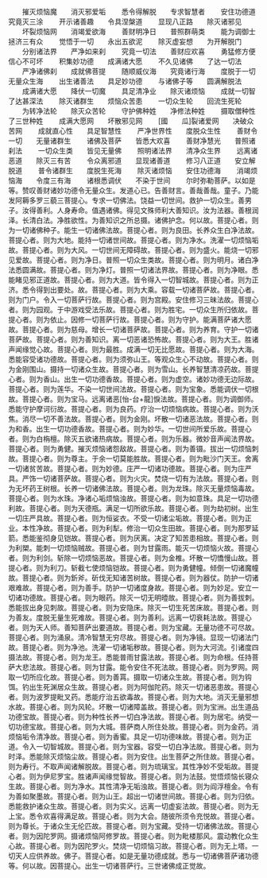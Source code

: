 <!-- { "loadSidebar": true } -->
　　摧灭烦恼魔　　消灭邪爱垢
　　悉令得解脱　　专求智慧者
　　安住功德道　　究竟灭三涂
　　开示诸善趣　　令具涅槃道
　　显现八正路　　除灭诸邪见
　　坏裂烦恼网　　消竭爱欲海
　　善财明净日　　普照群萌类
　　能为调御士　　拯济三有众
　　觉悟于一切　　永出五欲泥
　　除灭虚妄想　　为开解脱门
　　分别诸法界　　严净如来刹
　　究竟一切法　　善财应欢喜
　　勇猛修方便　　信心不可坏
　　积集妙功德　　成满诸大愿
　　不久见诸佛　　了达一切法
　　严净诸佛刹　　成就佛菩提
　　随顺威仪海　　究竟诸行海
　　度脱于一切　　无量众生海
　　出生诸善法　　具足妙功德
　　与诸佛子等　　圆满解脱法
　　成满诸大愿　　降伏一切魔
　　具足清净业　　除灭诸烦恼
　　成就一切智　　了达甚深法
　　除灭诸群生　　烦恼众苦患
　　一切众生轮　　回流生死轮
　　为转净法轮　　除灭众苦轮
　　守护佛种姓　　净修法种姓
　　摄取僧种性　　了三世种姓
　　成满大愿网　　坏散邪见网
　　[國　　瓜]裂诸爱网　　决破众苦网
　　成就直心性　　具足智慧性
　　严净世界性　　度脱众生性
　　善财令一切　　无量诸群生
　　诸佛及菩萨　　皆悉大欢喜
　　善财净慧光　　普照诸刹法
　　一切众生类　　皆见无量佛
　　照明诸法界　　清净众生界
　　远离诸恶道　　除灭三有苦
　　令众离邪道　　显现诸善道
　　修习八正道　　安立解脱道
　　普令诸群生　　度脱生死海
　　除灭诸烦恼　　安住功德海
　　消竭烦恼海　　令度三有海
　　诸根悉调伏　　不染于世间
　　尔时弥勒菩萨。以如是等。赞叹善财诸妙功德令无量众生。发道心已。告善财言。善哉善哉。童子。乃能发阿耨多罗三藐三菩提心。专求一切佛法。饶益一切世间。救护一切众生。善男子。汝得善利。人身寿命。值遇诸佛。得见文殊师利大善知识。汝为法器。善根润泽。长清白法。净胜欲性。为善知识之所总摄。诸佛护念。何以故。菩提心者。则为一切诸佛种子。能生一切诸佛法故。菩提心者。则为良田。长养众生白净法故。菩提心者。则为大地。能持一切诸世间故。菩提心者。则为净水。洗濯一切烦恼垢故。菩提心者。则为大风。一切世间无障碍故。菩提心者。则为盛火。能烧一切邪见爱故。菩提心者。则为净日。普照一切众生类故。菩提心者。则为明月。诸白净法悉圆满故。菩提心者。则为净灯。普照一切诸法界故。菩提心者。则为净眼。悉能睹见邪正道故。菩提心者。则为大道。皆令得入一切智城故。菩提心者。则为正济。悉令得到出要处。故。菩提心者。则为大乘。容载一切诸菩萨故。菩提心者。则为门户。令入一切菩萨行故。菩提心者。则为宫殿。安住修习三昧法故。菩提心者。则为园观。于中游戏受法乐故。菩提心者。则为胜宅。一切众生所归依故。菩提心者。则为依止。因修一切菩萨行故。菩提心者。则为守护。能满菩萨诸大愿故。菩提心者。则为慈母。增长一切诸菩萨故。菩提心者。则为养育。守护一切诸菩萨故。菩提心者。则为善知识。离一切恶诸恐怖故。菩提心者。则为大王。胜诸声闻缘觉心故。菩提心者。则为最胜。成满一切无比愿故。菩提心者。则为大海。悉能容受诸功德故。菩提心者。则为须弥山王。等观众生心不动故。菩提心者。则为金刚围山。摄持一切诸众生故。菩提心者。则为雪山。长养智慧清凉药故。菩提心者。则为香山。出生一切功德香故。菩提心者。则为虚空。诸妙功德无边际故。菩提心者。则为莲华。不染一切世间法故。菩提心者。则为宝象。悉能调伏一切根故。菩提心者。则为宝马。远离诸恶[怡-台+龍]悷法故。菩提心者。则为调御师。悉能守护摩诃衍故。菩提心者。则为良药。疗治一切烦恼病故。菩提心者。则为沃焦。消尽一切不善法故。菩提心者。则为金刚。坏散一切诸恶法故。菩提心者。则为和香。出生一切功德香故。菩提心者。则为妙华。一切世间所爱乐故。菩提心者。则为白栴檀。除灭五欲诸热病故。菩提心者。则为乐器。微妙音声闻法界故。菩提心者。则为勇健。摧灭烦恼诸怨敌故。菩提心者。则为善镊。拔出一切烦恼刺故。菩提心者。则为尊主。于余一切莫能胜故。菩提心者。则为毗沙门天王。舍离一切诸贫苦故。菩提心者。则为妙德。庄严一切诸功德故。菩提心者。则为庄严具。严饰一切诸菩萨故。菩提心者。则为火灾。焚烧一切有为法故。菩提心者。则为无坏药王树根。长养一切诸佛法故。菩提心者。则为龙珠。除灭无量烦恼毒故。菩提心者。则为水珠。净诸心垢烦恼浊故。菩提心者。则为如意珠。具足一切功德利故。菩提心者。则为天德瓶。满足一切所欲乐故。菩提心者。则为劫初树。出生一切庄严具故。菩提心者。则为恒娑衣。不受一切诸尘垢故。菩提心者。则为正业。本性净故。菩提心者。则为利犁。修治一切众生田故。菩提心者。则为那罗延箭。悉能鉴彻身见铠故。菩提心者。则为厌离。决定了知苦患相故。菩提心者。则为利槊。能刺一切烦恼贼故。菩提心者。则为甘露雨。能灭一切烦恼火故。菩提心者。则为利剑。斩除一切烦恼恶故。菩提心者。则为金椎。坏散一切憍慢山故。菩提心者。则为利刀。斩截七使烦恼铠故。菩提心者。则为勇健幢。倾倒一切诸魔幢故。菩提心者。则为釿斧。斫伐无知诸苦树故。菩提心者。则为器仗。防护一切诸艰难故。菩提心者。则为善手。防护一切诸度身故。菩提心者。则为妙足。安立一切诸功德故。菩提心者。则为眼药。除灭一切无明曀故。菩提心者。则为善拔刺。悉能拔出身见刺故。菩提心者。则为安隐床。除灭一切生死苦床故。菩提心者。则为善友。度脱无量生死难故。菩提心者。则为善利。远离一切衰耗法故。菩提心者。则为天人师。善知菩萨出要道故。菩提心者。则为宝藏。无量功德不可尽故。菩提心者。则为涌泉。清冷智慧无穷尽故。菩提心者。则为净镜。显现一切诸法门故。菩提心者。则为净池。洗濯一切诸垢秽故。菩提心者。则为大河流。引诸度四摄法故。菩提心者。则为龙王。悉能普雨甘露法故。菩提心者。则为命根。任持菩萨大悲法故。菩提心者。则为甘露。能令安住不死法故。菩提心者。则为罗网。网取一切所应化故。菩提心者。则为善罥。摄取一切诸众生故。菩提心者。则为钩饵。钓出生死渊居众生故。菩提心者。则为阿伽陀药。除灭一切诸恶患故。菩提心者。则为波罗提毗叉药。悉能疗治五欲毒故。菩提心者。则为大地。消灭无量邪想水故。菩提心者。则为风轮。坏散一切诸障盖故。菩提心者。则为宝洲。出生道品功德宝故。菩提心者。则为种性长养一切白净法故。菩提心者。则为居宅。纳受一切功德宝故。菩提心者。则为大城。菩萨商人所住处故。菩提心者。则为金药。消烦恼垢令清净故。菩提心者。则为香蜜。具足一切功德味故。菩提心者。则为正道。令入一切智城故。菩提心者。则为宝器。容受一切白净法故。菩提心者。则为时泽。悉能除灭烦恼尘故。菩提心者。则为安住。出生菩萨之所住故。菩提心者。则为寿行。不取声闻诸解脱故。菩提心者。则为琉璃宝。其性净妙不受垢故。菩提心者。则为伊尼罗宝。胜诸声闻缘觉智故。菩提心者。则为法鼓。觉悟烦恼长寝众生故。菩提心者。则为净水。其性清净无垢浊故。菩提心者。则为阎浮檀金。令有为善如聚墨故。菩提心者。则为山王。超出一切诸世间故。菩提心者。则为归依。悉能救护诸众生故。菩提心者。则为实义。远离一切虚妄法故。菩提心者。则为无上宝。悉令欢喜得满足故。菩提心者。则为大会。随彼所须令充悦故。菩提心者。则为尊长。于诸众生无伦匹故。菩提心者。则为宝藏。受持一切诸佛法故。菩提心者。则为因陀罗网。摄诸烦恼阿修罗故。菩提心者。则为毗楼那风。震动教化众生心故。菩提心者。则为因陀罗火。焚烧一切烦恼习故。菩提心者。则为无上塔。一切天人应供养故。佛子。菩提心者。如是无量功德成就。悉与一切诸佛菩萨诸功德等。何以故。因菩提心。出生一切诸菩萨行。三世诸佛成正觉故。
